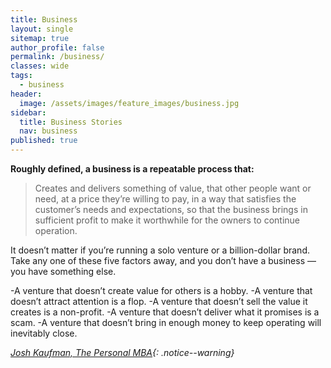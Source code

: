 ```yaml
---
title: Business
layout: single
sitemap: true
author_profile: false
permalink: /business/
classes: wide
tags:
  - business
header:
  image: /assets/images/feature_images/business.jpg
sidebar:
  title: Business Stories
  nav: business
published: true
---
```


**Roughly defined, a business is a repeatable process that:**

>Creates and delivers something of value, that other people want or need, at a price they’re willing to pay, in a way that satisfies the customer’s needs and expectations, so that the business brings in sufficient profit to make it worthwhile for the owners to continue operation.

 It doesn’t matter if you’re running a solo venture or a billion-dollar brand. 
 Take any one of these five factors away, and you don’t have a business — you have something else.

-A venture that doesn’t create value for others is a hobby.
-A venture that doesn’t attract attention is a flop.
-A venture that doesn’t sell the value it creates is a non-profit.
-A venture that doesn’t deliver what it promises is a scam.
-A venture that doesn’t bring in enough money to keep operating will inevitably close.

*[Josh Kaufman, The Personal MBA](https://personalmba.com/){: .notice--warning}*
